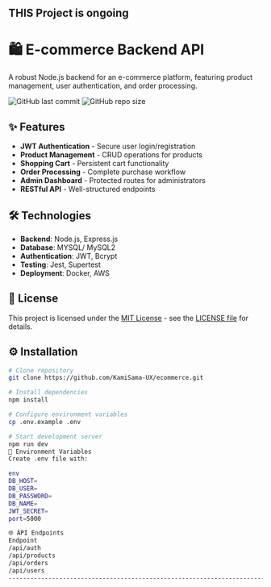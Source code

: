 ## THIS Project is ongoing

# 🛍️ E-commerce Backend API

A robust Node.js backend for an e-commerce platform, featuring product management, user authentication, and order processing.

![GitHub last commit](https://img.shields.io/github/last-commit/KamiSama-UX/ecommerce)
![GitHub repo size](https://img.shields.io/github/repo-size/KamiSama-UX/ecommerce)

## ✨ Features
- **JWT Authentication** - Secure user login/registration
- **Product Management** - CRUD operations for products
- **Shopping Cart** - Persistent cart functionality
- **Order Processing** - Complete purchase workflow
- **Admin Dashboard** - Protected routes for administrators
- **RESTful API** - Well-structured endpoints

## 🛠️ Technologies
- **Backend**: Node.js, Express.js
- **Database**: MYSQL/ MySQL2
- **Authentication**: JWT, Bcrypt
- **Testing**: Jest, Supertest
- **Deployment**: Docker, AWS

## 📝 License
This project is licensed under the [MIT License](LICENSE) - see the [LICENSE file](LICENSE) for details.

## ⚙️ Installation
```bash
# Clone repository
git clone https://github.com/KamiSama-UX/ecommerce.git

# Install dependencies
npm install

# Configure environment variables
cp .env.example .env

# Start development server
npm run dev
📄 Environment Variables
Create .env file with:

env
DB_HOST=
DB_USER=
DB_PASSWORD=
DB_NAME=
JWT_SECRET=
port=5000

🌐 API Endpoints
Endpoint
/api/auth
/api/products
/api/orders
/api/users
-----------------------------------------------------------------------------